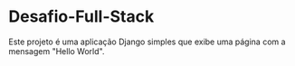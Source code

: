 # Desafio-Full-Stack
Este projeto é uma aplicação Django simples que exibe uma página com a mensagem "Hello World".
